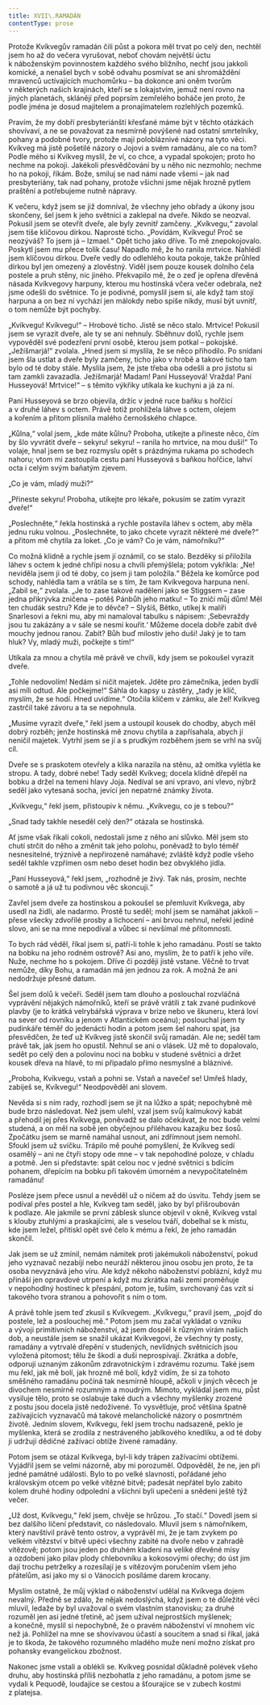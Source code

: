 ```yaml
---
title: XVII\.RAMADÁN
contentType: prose
---
```


<section>

Protože Kvíkvegův ramadán čili půst a pokora měl trvat po celý den, nechtěl jsem ho až do večera vyrušovat, neboť chovám největší úctu k náboženským povinnostem každého svého bližního, nechť jsou jakkoli komické, a nenašel bych v sobě odvahu posmívat se ani shromáždění mravenců uctívajících muchomůrku – ba dokonce ani oněm tvorům v některých našich krajinách, kteří se s lokajstvím, jemuž není rovno na jiných planetách, sklánějí před poprsím zemřelého boháče jen proto, že podle jména je dosud majitelem a pronajímatelem rozlehlých pozemků.

Pravím, že my dobří presbyteriánští křesťané máme být v těchto otázkách shovívaví, a ne se považovat za nesmírně povýšené nad ostatní smrtelníky, pohany a podobné tvory, protože mají polobláznivé názory na tyto věci. Kvíkveg má jistě pošetilé názory o Jojovi a svém ramadánu, ale co na tom? Podle mého si Kvíkveg myslil, že ví, co chce, a vypadal spokojen; proto ho nechme na pokoji. Jakékoli přesvědčování by u něho nic nezmohlo; nechme ho na pokoji, říkám. Bože, smiluj se nad námi nade všemi – jak nad presbyteriány, tak nad pohany, protože všichni jsme nějak hrozně pytlem praštění a potřebujeme nutně nápravy.

K večeru, když jsem se již domníval, že všechny jeho obřady a úkony jsou skončeny, šel jsem k jeho světnici a zaklepal na dveře. Nikdo se neozval. Pokusil jsem se otevřít dveře, ale byly zevnitř zamčeny. „Kvíkvegu,“ zavolal jsem tiše klíčovou dírkou. Naprosté ticho. „Povídám, Kvíkvegu! Proč se neozýváš? To jsem já – Izmael.“ Opět ticho jako dříve. To mě znepokojovalo. Poskytl jsem mu přece tolik času! Napadlo mě, že ho ranila mrtvice. Nahlédl jsem klíčovou dírkou. Dveře vedly do odlehlého kouta pokoje, takže průhled dírkou byl jen omezený a zlověstný. Viděl jsem pouze kousek dolního čela postele a pruh stěny, nic jiného. Překvapilo mě, že o zeď je opřena dřevěná násada Kvíkvegovy harpuny, kterou mu hostinská včera večer odebrala, než jsme odešli do světnice. To je podivné, pomyslil jsem si, ale když tam stojí harpuna a on bez ní vychází jen málokdy nebo spíše nikdy, musí být uvnitř, o tom nemůže být pochyby.

„Kvíkvegu! Kvíkvegu!“ – Hrobové ticho. Jistě se něco stalo. Mrtvice! Pokusil jsem se vyrazit dveře, ale ty se ani nehnuly. Sběhnuv dolů, rychle jsem vypověděl své podezření první osobě, kterou jsem potkal – pokojské. „Ježíšmarjá!“ zvolala. „Hned jsem si myslila, že se něco přihodilo. Po snídani jsem šla ustlat a dveře byly zamčeny, ticho jako v hrobě a takové ticho tam bylo od té doby stále. Myslila jsem, že jste třeba oba odešli a pro jistotu si tam zamkli zavazadla. Ježíšmarjá! Madam! Paní Husseyová! Vražda! Paní Husseyová! Mrtvice!“ – s těmito výkřiky utíkala ke kuchyni a já za ní.

Paní Husseyová se brzo objevila, držíc v jedné ruce baňku s hořčicí a v druhé láhev s octem. Právě totiž prohlížela láhve s octem, olejem a kořením a přitom plísnila malého černošského chlapce.

„Kůlna,“ volal jsem, „kde máte kůlnu? Proboha, utíkejte a přineste něco, čím by šlo vyvrátit dveře – sekyru! sekyru! – ranila ho mrtvice, na mou duši!“ To volaje, hnal jsem se bez rozmyslu opět s prázdnýma rukama po schodech nahoru; vtom mi zastoupila cestu paní Husseyová s baňkou hořčice, lahví octa i celým svým baňatým zjevem.

„Co je vám, mladý muži?“

„Přineste sekyru! Proboha, utíkejte pro lékaře, pokusím se zatím vyrazit dveře!“

„Poslechněte,“ řekla hostinská a rychle postavila láhev s octem, aby měla jednu ruku volnou. „Poslechněte, to jako chcete vyrazit některé mé dveře?“ a přitom mě chytila za loket. „Co je vám? Co je vám, námořníku?“

Co možná klidně a rychle jsem jí oznámil, co se stalo. Bezděky si přiložila láhev s octem k jedné chřípi nosu a chvíli přemýšlela; potom vykřikla: „Ne! neviděla jsem ji od té doby, co jsem ji tam položila.“ Běžela ke komůrce pod schody, nahlédla tam a vrátila se s tím, že tam Kvíkvegova harpuna není. „Zabil se,“ zvolala. „Je to zase takové nadělení jako se Stiggsem – zase jedna přikrývka zničena – potěš Pánbůh jeho matku! – To zničí můj dům! Měl ten chudák sestru? Kde je to děvče? – Slyšíš, Bětko, utíkej k malíři Snarlesovi a řekni mu, aby mi namaloval tabulku s nápisem: ‚Sebevraždy jsou tu zakázány a v sále se nesmí kouřit.‘ Můžeme docela dobře zabít dvě mouchy jednou ranou. Zabít? Bůh buď milostiv jeho duši! Jaký je to tam hluk? Vy, mladý muži, počkejte s tím!“

Utíkala za mnou a chytila mě právě ve chvíli, kdy jsem se pokoušel vyrazit dveře.

„Tohle nedovolím! Nedám si ničit majetek. Jděte pro zámečníka, jeden bydlí asi míli odtud. Ale počkejme!“ Sáhla do kapsy u zástěry, „tady je klíč, myslím, že se hodí. Hned uvidíme.“ Otočila klíčem v zámku, ale žel! Kvíkveg zastrčil také závoru a ta se nepohnula.

„Musíme vyrazit dveře,“ řekl jsem a ustoupil kousek do chodby, abych měl dobrý rozběh; jenže hostinská mě znovu chytila a zapřísahala, abych jí neničil majetek. Vytrhl jsem se jí a s prudkým rozběhem jsem se vrhl na svůj cíl.

Dveře se s praskotem otevřely a klika narazila na stěnu, až omítka vylétla ke stropu. A tady, dobré nebe! Tady seděl Kvíkveg; docela klidně dřepěl na bobku a držel na temeni hlavy Joja. Nedíval se ani vpravo, ani vlevo, nýbrž seděl jako vytesaná socha, jevící jen nepatrné známky života.

„Kvíkvegu,“ řekl jsem, přistoupiv k němu. „Kvíkvegu, co je s tebou?“

„Snad tady takhle neseděl celý den?“ otázala se hostinská.

Ať jsme však říkali cokoli, nedostali jsme z něho ani slůvko. Měl jsem sto chutí strčit do něho a změnit tak jeho polohu, poněvadž to bylo téměř nesnesitelné, trýznivě a nepřirozeně namáhavé; zvláště když podle všeho seděl takhle vzpřímen osm nebo deset hodin bez obvyklého jídla.

„Paní Husseyová,“ řekl jsem, „rozhodně je živý. Tak nás, prosím, nechte o samotě a já už tu podivnou věc skoncuji.“

Zavřel jsem dveře za hostinskou a pokoušel se přemluvit Kvíkvega, aby usedl na židli, ale nadarmo. Prostě tu seděl; mohl jsem se namáhat jakkoli – přese všecky zdvořilé prosby a lichocení – ani brvou nehnul, neřekl jediné slovo, ani se na mne nepodíval a vůbec si nevšímal mé přítomnosti.

To bych rád věděl, říkal jsem si, patří-li tohle k jeho ramadánu. Postí se takto na bobku na jeho rodném ostrově? Asi ano, myslím, že to patří k jeho víře. Nuže, nechme ho s pokojem. Dříve či později jistě vstane. Věčně to trvat nemůže, díky Bohu, a ramadán má jen jednou za rok. A možná že ani nedodržuje přesné datum.

Šel jsem dolů k večeři. Seděl jsem tam dlouho a poslouchal rozvláčná vyprávění nějakých námořníků, kteří se právě vrátili z tak zvané pudinkové plavby (je to krátká velrybářská výprava v brize nebo ve škuneru, která loví na sever od rovníku a jenom v Atlantickém oceánu); poslouchal jsem ty pudinkáře téměř do jedenácti hodin a potom jsem šel nahoru spat, jsa přesvědčen, že teď už Kvíkveg jistě skončil svůj ramadán. Ale ne; seděl tam právě tak, jak jsem ho opustil. Nehnul se ani o vlásek. Už mě to dopalovalo, sedět po celý den a polovinu noci na bobku v studené světnici a držet kousek dřeva na hlavě, to mi připadalo přímo nesmyslné a bláznivé.

„Proboha, Kvíkvegu, vstaň a pohni se. Vstaň a navečeř se! Umřeš hlady, zabiješ se, Kvíkvegu!“ Neodpověděl ani slovem.

Nevěda si s ním rady, rozhodl jsem se jít na lůžko a spát; nepochybně mě bude brzo následovat. Než jsem ulehl, vzal jsem svůj kalmukový kabát a přehodil jej přes Kvíkvega, poněvadž se dalo očekávat, že noc bude velmi studená, a on měl na sobě jen obyčejnou přiléhavou kazajku bez šosů. Zpočátku jsem se marně namáhal usnout, ani zdřímnout jsem nemohl. Sfoukl jsem už svíčku. Trápilo mě pouhé pomyšlení, že Kvíkveg sedí osamělý – ani ne čtyři stopy ode mne – v tak nepohodlné poloze, v chladu a potmě. Jen si představte: spát celou noc v jedné světnici s bdícím pohanem, dřepícím na bobku při takovém úmorném a nevypočitatelném ramadánu!

Posléze jsem přece usnul a nevěděl už o ničem až do úsvitu. Tehdy jsem se podíval přes postel a hle, Kvíkveg tam seděl, jako by byl přišroubován k podlaze. Ale jakmile se první záblesk slunce objevil v okně, Kvíkveg vstal s klouby ztuhlými a praskajícími, ale s veselou tváří, dobelhal se k místu, kde jsem ležel, přitiskl opět své čelo k mému a řekl, že jeho ramadán skončil.

Jak jsem se už zmínil, nemám námitek proti jakémukoli náboženství, pokud jeho vyznavač nezabíjí nebo neuráží některou jinou osobu jen proto, že ta osoba nevyznává jeho víru. Ale když někoho náboženství poblázní, když mu přináší jen opravdové utrpení a když mu zkrátka naši zemi proměňuje v nepohodlný hostinec k přespání, potom je, tuším, svrchovaný čas vzít si takového tvora stranou a pohovořit s ním o tom.

A právě tohle jsem teď zkusil s Kvíkvegem. „Kvíkvegu,“ pravil jsem, „pojď do postele, lež a poslouchej mě.“ Potom jsem mu začal vykládat o vzniku a vývoji primitivních náboženství, až jsem dospěl k různým vírám našich dob, a neustále jsem se snažil ukázat Kvíkvegovi, že všechny ty posty, ramadány a vytrvalé dřepění v studených, nevlídných světnicích jsou vyložená pitomost; tělu že škodí a duši neprospívají. Zkrátka a dobře, odporují uznaným zákonům zdravotnickým i zdravému rozumu. Také jsem mu řekl, jak mě bolí, jak hrozně mě bolí, když vidím, že si za tohoto směšného ramadánu počíná tak nesmírně hloupě, ačkoli v jiných věcech je divochem nesmírně rozumným a moudrým. Mimoto, vykládal jsem mu, půst vysiluje tělo, proto se oslabuje také duch a všechny myšlenky zrozené z postu jsou docela jistě nedoživené. To vysvětluje, proč většina špatně zažívajících vyznavačů má takové melancholické názory o posmrtném životě. Jedním slovem, Kvíkvegu, řekl jsem trochu nadsazeně, peklo je myšlenka, která se zrodila z nestráveného jablkového knedlíku, a od té doby ji udržují dědičné zažívací obtíže živené ramadány.

Potom jsem se otázal Kvíkvega, byl-li kdy trápen zažívacími obtížemi. Vyjádřil jsem se velmi názorně, aby mi porozuměl. Odpověděl, že ne, jen při jedné památné události. Bylo to po velké slavnosti, pořádané jeho královským otcem po velké vítězné bitvě; padesát nepřátel bylo zabito kolem druhé hodiny odpolední a všichni byli upečeni a snědeni ještě týž večer.

„Už dost, Kvíkvegu,“ řekl jsem, chvěje se hrůzou. „To stačí.“ Dovedl jsem si bez dalšího líčení představit, co následovalo. Mluvil jsem s námořníkem, který navštívil právě tento ostrov, a vyprávěl mi, že je tam zvykem po velkém vítězství v bitvě upéci všechny zabité na dvoře nebo v zahradě vítězově; potom jsou jeden po druhém kladeni na veliké dřevěné mísy a ozdobeni jako pilav plody chlebovníku a kokosovými ořechy; do úst jim dají trochu petrželky a rozesílají je s vítězovým poručením všem jeho přátelům, asi jako my si o Vánocích posíláme darem krocany.

Myslím ostatně, že můj výklad o náboženství udělal na Kvíkvega dojem nevalný. Předně se zdálo, že nějak nedoslýchá, když jsem o té důležité věci mluvil, ledaže by byl uvažoval o svém vlastním stanovisku; za druhé rozuměl jen asi jedné třetině, ač jsem užíval nejprostších myšlenek; a konečně, myslil si nepochybně, že o pravém náboženství ví mnohem víc než já. Pohlížel na mne se shovívavou účastí a soucitem a snad si říkal, jaká je to škoda, že takového rozumného mladého muže není možno získat pro pohansky evangelickou zbožnost.

Nakonec jsme vstali a oblékli se. Kvíkveg posnídal důkladně polévek všeho druhu, aby hostinská příliš nezbohatla z jeho ramadánu, a potom jsme se vydali k Pequodě, loudajíce se cestou a šťourajíce se v zubech kostmi z platejsa.

</section>
